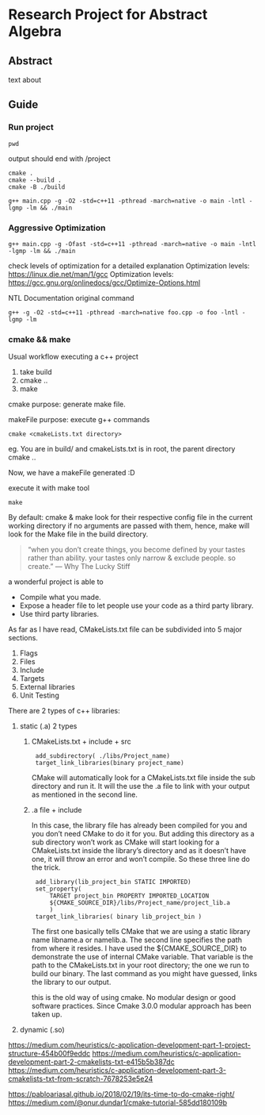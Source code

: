 # Research Project for Abstract Algebra
## Abstract
text about
## Guide
### Run project

	pwd
output should end with /project

	cmake .
	cmake --build .
	cmake -B ./build

	g++ main.cpp -g -O2 -std=c++11 -pthread -march=native -o main -lntl -lgmp -lm && ./main

### Aggressive Optimization

	g++ main.cpp -g -Ofast -std=c++11 -pthread -march=native -o main -lntl -lgmp -lm && ./main

check levels of optimization for a detailed explanation
Optimization levels: https://linux.die.net/man/1/gcc
Optimization levels: https://gcc.gnu.org/onlinedocs/gcc/Optimize-Options.html

NTL Documentation original command

	g++ -g -O2 -std=c++11 -pthread -march=native foo.cpp -o foo -lntl -lgmp -lm

### cmake && make

Usual workflow executing a c++ project
1.	take build
2.	cmake ..
3.	make

cmake purpose: generate make file.

makeFile purpose: execute g++ commands

	cmake <cmakeLists.txt directory>
eg. You are in build/ and cmakeLists.txt is in root, the parent directory
	cmake ..

Now, we have a makeFile generated :D

execute it with make tool

	make

By default: cmake & make look for their respective config file in the current working directory if no arguments are passed with them, hence, make will look for the Make file in the build directory.

> “when you don’t create things, you become defined by your tastes rather than ability. your tastes only narrow & exclude people. so create.” ― Why The Lucky Stiff

a wonderful project is able to
*	Compile what you made.
*	Expose a header file to let people use your code as a third party library.
*	Use third party libraries.


As far as I have read, CMakeLists.txt file can be subdivided into 5 major sections.

1. Flags
2. Files
3. Include
4. Targets
5. External libraries
6. Unit Testing

There are 2 types of c++ libraries:

1. static (.a)
	2 types
	1. CMakeLists.txt + include + src

			add_subdirectory( ./libs/Project_name)
			target_link_libraries(binary project_name)

		CMake will automatically look for a CMakeLists.txt file inside the sub directory and run it. It will the use the .a file to link with your output as mentioned in the second line.

	2. .a file + include

		In this case, the library file has already been compiled for you and you don’t need CMake to do it for you. But adding this directory as a sub directory won’t work as CMake will start looking for a CMakeLists.txt inside the library’s directory and as it doesn’t have one, it will throw an error and won’t compile. So these three line do the trick.

			add_library(lib_project_bin STATIC IMPORTED)
			set_property(
				TARGET project_bin PROPERTY IMPORTED_LOCATION
				${CMAKE_SOURCE_DIR}/libs/Project_name/project_lib.a
				)
			target_link_libraries( binary lib_project_bin )

		The first one basically tells CMake that we are using a static library name libname.a or namelib.a. The second line specifies the path from where it resides. I have used the ${CMAKE_SOURCE_DIR} to demonstrate the use of internal CMake variable. That variable is the path to the CMakeLists.txt in your root directory; the one we run to build our binary. The last command as you might have guessed, links the library to our output.

		this is the old way of using cmake. No modular design or good software practices.
		Since Cmake 3.0.0 modular approach has been taken up.

2. dynamic (.so)

https://medium.com/heuristics/c-application-development-part-1-project-structure-454b00f9eddc
https://medium.com/heuristics/c-application-development-part-2-cmakelists-txt-e415b5b387dc
https://medium.com/heuristics/c-application-development-part-3-cmakelists-txt-from-scratch-7678253e5e24

https://pabloariasal.github.io/2018/02/19/its-time-to-do-cmake-right/
https://medium.com/@onur.dundar1/cmake-tutorial-585dd180109b
